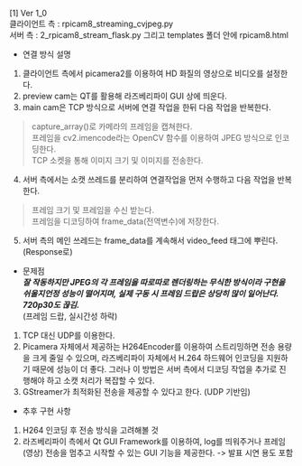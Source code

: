 [1] Ver 1_0  
클라이언트 측 : rpicam8_streaming_cvjpeg.py  
서버 측 : 2_rpicam8_stream_flask.py 그리고 templates 폴더 안에 rpicam8.html  

- 연결 방식 설명
1. 클라이언트 측에서 picamera2를 이용하여 HD 화질의 영상으로 비디오를 설정한다.  
2. preview cam는 QT를 활용해 라즈베리파이 GUI 상에 띄운다.  
3. main cam은 TCP 방식으로 서버에 연결 작업을 한뒤 다음 작업을 반복한다.  

> capture_array()로 카메라의 프레임을 캡쳐한다.  
> 프레임을 cv2.imencode라는 OpenCV 함수를 이용하여 JPEG 방식으로 인코딩한다.  
> TCP 소켓을 통해 이미지 크기 및 이미지를 전송한다.  

4. 서버 측에서는 소캣 쓰레드를 분리하여 연결작업을 먼저 수행하고 다음 작업을 반복한다.  

> 프레임 크기 및 프레임을 수신 받는다.  
> 프레임을 디코딩하여 frame_data(전역변수)에 저장한다.  

5. 서버 측의 메인 쓰레드는 frame_data를 계속해서 video_feed 태그에 뿌린다. (Response로)  

- 문제점  
***잘 작동하지만 JPEG의 각 프레임을 따로따로 렌더링하는 무식한 방식이라 구현을 쉬울지언정 성능이 떨어지며, 실제 구동 시 프레임 드랍은 상당히 많이 일어난다. 720p30도 끊김.***  
(프레임 드랍, 실시간성 하락)  
1. TCP 대신 UDP를 이용한다.  
2. Picamera 자체에서 제공하는 H264Encoder를 이용하여 스트리밍하면 전송 용량을 크게 줄일 수 있으며, 라즈베리파이 자체에서 H.264 하드웨어 인코딩을 지원하기 때문에 성능이 더 좋다.
그러나 이 방법은 서버 측에서 디코딩 작업을 추가로 진행해야 하고 소캣 처리가 복잡할 수 있다.  
3. GStreamer가 최적화된 전송을 제공할 수 있다고 한다. (UDP 기반임)  

- 추후 구현 사항
1. H264 인코딩 후 전송 방식을 고려해볼 것  
2. 라즈베리파이 측에서 Qt GUI Framework를 이용하여, log를 띄워주거나 프레임(영상) 전송을 멈추고 시작할 수 있는 GUI 기능을 제공한다. -> 발표 시연 용도 포함  
